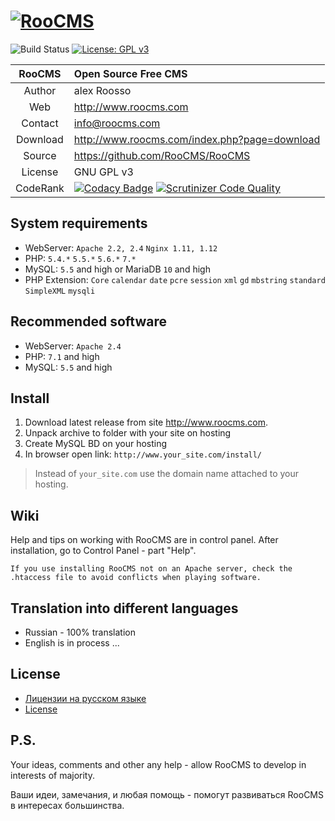 
[![RooCMS](http://version.roocms.com/logo.png)](http://www.roocms.com)
===============================
![Build Status](https://scrutinizer-ci.com/g/RooCMS/RooCMS/badges/build.png?b=master) [![License: GPL v3](https://img.shields.io/badge/License-GPL%20v3-blue.svg)](http://www.gnu.org/licenses/gpl-3.0)

| RooCMS   | Open Source Free CMS                            |
|:--------:|:------------------------------------------------|
| Author   | alex Roosso                                     |
| Web      | http://www.roocms.com                           |
| Contact  | info@roocms.com                                 |
| Download | http://www.roocms.com/index.php?page=download   |
| Source   | https://github.com/RooCMS/RooCMS                |
| License  | GNU GPL v3                                      |
| CodeRank | [![Codacy Badge](https://api.codacy.com/project/badge/Grade/40bb2b9d6cc74ef4bb5b424607eabc6c)](https://www.codacy.com/app/Roosso/RooCMS?utm_source=github.com&utm_medium=referral&utm_content=RooCMS/RooCMS&utm_campaign=badger)  [![Scrutinizer Code Quality](https://scrutinizer-ci.com/g/RooCMS/RooCMS/badges/quality-score.png?b=master)](https://scrutinizer-ci.com/g/RooCMS/RooCMS/?branch=master)                                      |


System requirements
-------------------
 - WebServer:	`Apache 2.2, 2.4` `Nginx 1.11, 1.12`
 - PHP:		`5.4.*` `5.5.*` `5.6.*` `7.*`
 - MySQL:	`5.5` and high or MariaDB `10` and high 
 - PHP Extension: 
	`Core`
	`calendar`
	`date`
	`pcre`
	`session`
	`xml`
	`gd`
	`mbstring`
	`standard`
	`SimpleXML`
	`mysqli`
	
Recommended software
--------------------
 - WebServer:	`Apache 2.4`
 - PHP:		`7.1` and high
 - MySQL:	`5.5` and high

Install
-------
1. Download latest release from site <http://www.roocms.com>. 
2. Unpack archive to folder with your site on  hosting
3. Create MySQL BD on your hosting
4. In browser open link: `http://www.your_site.com/install/`

> Instead of `your_site.com` use the domain name attached to your hosting.

Wiki
----
Help and tips on working with RooCMS are in control panel.
After installation, go to Control Panel - part "Help".

`If you use installing RooCMS not on an Apache server, check the .htaccess file to avoid conflicts when playing software.`

Translation into different languages
------------------------------------

- Russian - 100% translation
- English is in process ...

License
-------
 - [Лицензии на русском языке](http://www.roocms.com/index.php?page=license)
 - [License](http://gplv3.fsf.org/)

P.S.
----
Your ideas, comments and other any help - allow RooCMS to develop in interests of majority.

Ваши идеи, замечания, и любая помощь - помогут развиваться RooCMS в интересах большинства.
